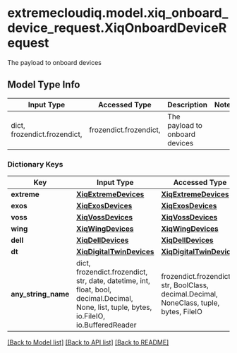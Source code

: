 # extremecloudiq.model.xiq_onboard_device_request.XiqOnboardDeviceRequest

The payload to onboard devices

## Model Type Info
Input Type | Accessed Type | Description | Notes
------------ | ------------- | ------------- | -------------
dict, frozendict.frozendict,  | frozendict.frozendict,  | The payload to onboard devices | 

### Dictionary Keys
Key | Input Type | Accessed Type | Description | Notes
------------ | ------------- | ------------- | ------------- | -------------
**extreme** | [**XiqExtremeDevices**](XiqExtremeDevices.md) | [**XiqExtremeDevices**](XiqExtremeDevices.md) |  | [optional] 
**exos** | [**XiqExosDevices**](XiqExosDevices.md) | [**XiqExosDevices**](XiqExosDevices.md) |  | [optional] 
**voss** | [**XiqVossDevices**](XiqVossDevices.md) | [**XiqVossDevices**](XiqVossDevices.md) |  | [optional] 
**wing** | [**XiqWingDevices**](XiqWingDevices.md) | [**XiqWingDevices**](XiqWingDevices.md) |  | [optional] 
**dell** | [**XiqDellDevices**](XiqDellDevices.md) | [**XiqDellDevices**](XiqDellDevices.md) |  | [optional] 
**dt** | [**XiqDigitalTwinDevices**](XiqDigitalTwinDevices.md) | [**XiqDigitalTwinDevices**](XiqDigitalTwinDevices.md) |  | [optional] 
**any_string_name** | dict, frozendict.frozendict, str, date, datetime, int, float, bool, decimal.Decimal, None, list, tuple, bytes, io.FileIO, io.BufferedReader | frozendict.frozendict, str, BoolClass, decimal.Decimal, NoneClass, tuple, bytes, FileIO | any string name can be used but the value must be the correct type | [optional]

[[Back to Model list]](../../README.md#documentation-for-models) [[Back to API list]](../../README.md#documentation-for-api-endpoints) [[Back to README]](../../README.md)

